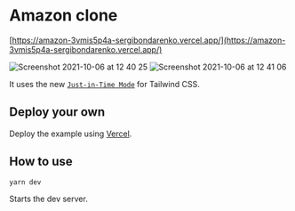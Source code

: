 # Amazon clone

[https://amazon-3vmis5p4a-sergibondarenko.vercel.app/](https://amazon-3vmis5p4a-sergibondarenko.vercel.app/)

![Screenshot 2021-10-06 at 12 40 25](https://user-images.githubusercontent.com/5389745/136188104-07de047c-cf98-409f-876c-2f6e9df6f477.png)
![Screenshot 2021-10-06 at 12 41 06](https://user-images.githubusercontent.com/5389745/136188135-bebbd75b-a31a-428e-af6f-ef7fd6ce54ad.png)

It uses the new [`Just-in-Time Mode`](https://tailwindcss.com/docs/just-in-time-mode) for Tailwind CSS.

## Deploy your own

Deploy the example using [Vercel](https://vercel.com/sergibondarenko/amazon).

## How to use

`yarn dev`

Starts the dev server.